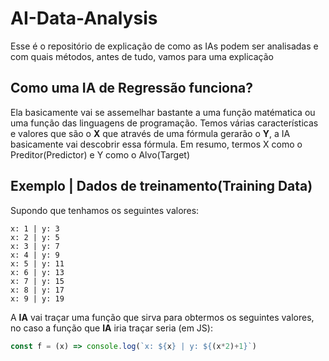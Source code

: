 # AI-Data-Analysis
Esse é o repositório de explicação de como as IAs podem ser analisadas e com quais métodos, antes de tudo, vamos para uma explicação

## Como uma IA de Regressão funciona?
Ela basicamente vai se assemelhar bastante a uma função matématica ou uma função das linguagens de programação.
Temos várias características e valores que são o **X** que através de uma fórmula gerarão o **Y**, a IA basicamente vai descobrir essa fórmula.
Em resumo, termos X como o Preditor(Predictor) e Y como o Alvo(Target)

## Exemplo | Dados de treinamento(Training Data)

Supondo que tenhamos os seguintes valores:
```
x: 1 | y: 3
x: 2 | y: 5 
x: 3 | y: 7 
x: 4 | y: 9 
x: 5 | y: 11
x: 6 | y: 13
x: 7 | y: 15
x: 8 | y: 17
x: 9 | y: 19
```

A **IA** vai traçar uma função que sirva para obtermos os seguintes valores, no caso a função que **IA** iria traçar seria (em JS):
```js
const f = (x) => console.log(`x: ${x} | y: ${(x*2)+1}`)
```

